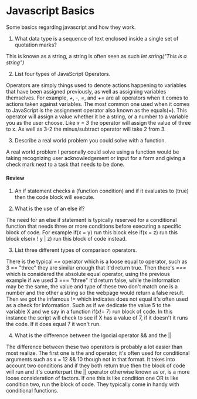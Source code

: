 # Javascript Basics

Some basics regarding javascript and how they work.

1. What data type is a sequence of text enclosed inside a single set of quotation marks?

This is known as a string, a string is often seen as such *let string("This is a string")*

2. List four types of JavaScript Operators.

Operators are simply things used to denote actions happening to variables that have been assigned previously, as well as assigning variables themselves. For example, *+*, *-*, *=*, and *+=* are all operators when it comes to actions taken against variables. The most common one used when it comes to JavaScript is the assignment operator also known as the equals(=). This operator will assign a value whether it be a string, or a number to a variable you as the user choose. Like *x = 3* the operator will assign the value of three to x. As well as 3-2 the minus/subtract operator will take 2 from 3.

3. Describe a real world problem you could solve with a function. 

A real world problem I personally could solve using a function would be taking recognizing user acknowledgement or input for a form and giving a check mark next to a task that needs to be done.

#### Review

1. An if statement checks a (function condition) and if it evaluates to (true) then the code block will execute.

2. What is the use of an else if?

The need for an else if statement is typically reserved for a conditional function that needs three or more conditions before executing a specific block of code. For example if(x = y) run this block else if(x = z) run this block else(x ! y | z) run this block of code instead. 

3. List three different types of comparison operators.

There is the typical *==* operator which is a loose equal to operator, such as 3 == "three" they are similar enough that it'd return true. Then there's *===* which is considered the absolute equal operator, using the previous example if we used 3 === "three" it'd return false, while the information may be the same, the value and type of these two don't match one is a number and the other a string so the webpage would return a false result. Then we got the infamous *!=* which indicates does not equal it's often used as a check for information. Such as if we dedicate the value 5 to the variable X and we say in a function if(x!= 7) run block of code. In this instance the script will check to see if X has a value of 7, if it doesn't it runs the code. If it does equal 7 it won't run. 

4. What is the difference between the lgocial operator && and the ||

The difference between these two operators is probably a lot easier than most realize. The first one is the and operator, it's often used for conditional arguments such as x = 12 && 10 though not in that format. It takes into account two conditions and if they both return true then the block of code will run and it's counterpart the || operator otherwise known as or, is a more loose consideration of factors. If one this is like condition one OR is like condition two, run the block of code. They typically come in handy with conditional functions.